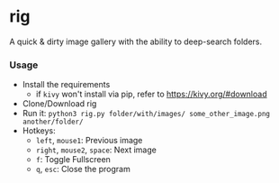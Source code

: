 # rig

A quick & dirty image gallery with the ability to deep-search folders.

### Usage

- Install the requirements
  - if `kivy` won't install via pip, refer to https://kivy.org/#download
- Clone/Download rig
- Run it: `python3 rig.py folder/with/images/ some_other_image.png another/folder/`
- Hotkeys:
  - `left`, `mouse1`: Previous image
  - `right`, `mouse2`, `space`: Next image
  - `f`: Toggle Fullscreen
  - `q`, `esc`: Close the program
